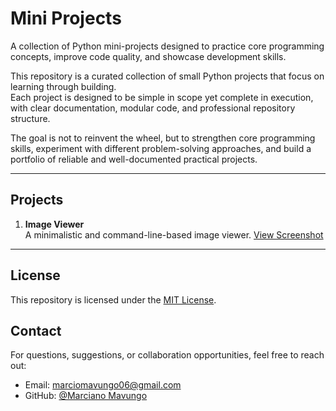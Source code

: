 # Mini Projects

A collection of Python mini-projects designed to practice core programming concepts, improve code quality, and showcase development skills.  

This repository is a curated collection of small Python projects that focus on learning through building.  
Each project is designed to be simple in scope yet complete in execution, with clear documentation, modular code, and professional repository structure.  

The goal is not to reinvent the wheel, but to strengthen core programming skills, experiment with different problem-solving approaches, and build a portfolio of reliable and well-documented practical projects.

---

## Projects

1. **Image Viewer**  
   A minimalistic and command-line-based image viewer.
   [View Screenshot](python/image_viewer/assets/0.jpg)

---

## License
This repository is licensed under the [MIT License](./LICENSE).

## Contact
For questions, suggestions, or collaboration opportunities, feel free to reach out:

- Email: marciomavungo06@gmail.com  
- GitHub: [@Marciano  Mavungo](https://github.com/marciomavungo)
